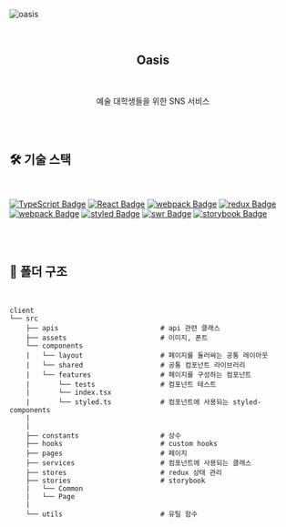 ![oasis](https://user-images.githubusercontent.com/68256639/150932775-15ca8b68-16b2-496a-ba0f-f1646ad83ceb.png)

<br />

<h2 align="center">Oasis</h2>

<br />

<p align="center">
  예술 대학생들을 위한 SNS 서비스
</p>

<br />
<br />

## 🛠 기술 스택

<br />

[![TypeScript Badge](https://img.shields.io/badge/Typescript-235A97?style=flat-square&logo=Typescript&logoColor=white)]()
[![React Badge](https://img.shields.io/badge/React-61DAFB?style=flat-square&logo=React&logoColor=white)]()
[![webpack Badge](https://img.shields.io/badge/Webpack-8DD6F9?style=flat-square&logo=webpack&logoColor=white)]()
[![redux Badge](https://img.shields.io/badge/Redux-764ABC?style=flat-square&logo=Redux&logoColor=white)]()
[![webpack Badge](https://img.shields.io/badge/ReduxSaga-999999?style=flat-square&logo=ReduxSaga&logoColor=white)]()
[![styled Badge](https://img.shields.io/badge/StyledComponent-DB7093?style=flat-square&logo=styled-components&logoColor=white)]()
[![swr Badge](https://img.shields.io/badge/SWR-000?style=flat-square&logo=SWR&logoColor=white)]()
[![storybook Badge](https://img.shields.io/badge/Storybook-FF4785?style=flat-square&logo=Storybook&logoColor=white)]()

<br />
<br />

## 📂 폴더 구조

<br />

```
client
└── src
    ├── apis                         # api 관련 클래스
    ├── assets                       # 이미지, 폰트
    └── components
    |   └── layout                   # 페이지를 둘러싸는 공통 레이아웃
    |   └── shared                   # 공통 컴포넌트 라이브러리
    |   └── features                 # 페이지를 구성하는 컴포넌트
    |       └── tests                # 컴포넌트 테스트
    |       └── index.tsx            
    |       └── styled.ts            # 컴포넌트에 사용되는 styled-components
    |
    |
    ├── constants                    # 상수
    ├── hooks                        # custom hooks
    ├── pages                        # 페이지
    ├── services                     # 컴포넌트에 사용되는 클래스
    ├── stores                       # redux 상태 관리
    ├── stories                      # storybook
    |   └── Common                   
    |   └── Page                     
    |
    └── utils                        # 유틸 함수
```